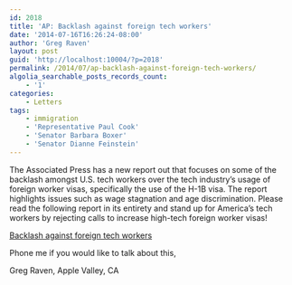 ```yaml
---
id: 2018
title: 'AP: Backlash against foreign tech workers'
date: '2014-07-16T16:26:24-08:00'
author: 'Greg Raven'
layout: post
guid: 'http://localhost:10004/?p=2018'
permalink: /2014/07/ap-backlash-against-foreign-tech-workers/
algolia_searchable_posts_records_count:
    - '1'
categories:
    - Letters
tags:
    - immigration
    - 'Representative Paul Cook'
    - 'Senator Barbara Boxer'
    - 'Senator Dianne Feinstein'
---
```


The Associated Press has a new report out that focuses on some of the backlash amongst U.S. tech workers over the tech industry’s usage of foreign worker visas, specifically the use of the H-1B visa. The report highlights issues such as wage stagnation and age discrimination. Please read the following report in its entirety and stand up for America’s tech workers by rejecting calls to increase high-tech foreign worker visas!

[Backlash against foreign tech workers](http://www.mercurynews.com/breaking-news/ci_26098504/backlash-stirs-us-against-foreign-worker-h-1b)

Phone me if you would like to talk about this,

Greg Raven, Apple Valley, CA